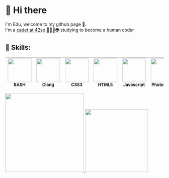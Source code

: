 # 👋 Hi there 
I'm Edu, welcome to my github page 🤠.<br>
I'm a <a href="https://profile.intra.42.fr/users/adantas-" target="_blank">cadet at 42sp 👨‍🚀🚀👽</a> studying to become a <bold>human coder</bold><br>

## 🔰 Skills: 
<img src="https://cdn.jsdelivr.net/gh/devicons/devicon/icons/bash/bash-original.svg" width="75" height="75"><br><sub>BASH</sub> | <img src="https://cdn.jsdelivr.net/gh/devicons/devicon/icons/c/c-plain.svg" width="75" height="75"><br><sub>Clang</sub> | <img src="https://cdn.jsdelivr.net/gh/devicons/devicon/icons/css3/css3-plain-wordmark.svg" width="75" height="75"><br><sub>CSS3</sub> | <img src="https://cdn.jsdelivr.net/gh/devicons/devicon/icons/html5/html5-plain-wordmark.svg" width="75" height="75"><br><sub>HTML5</sub> | <img src="https://cdn.jsdelivr.net/gh/devicons/devicon/icons/javascript/javascript-plain.svg" width="75" height="75"><br><sub>Javascript</sub> | <img src="https://cdn.jsdelivr.net/gh/devicons/devicon/icons/photoshop/photoshop-line.svg" width="75" height="75"><br><sub>Photoshop</sub> | <img src="https://cdn.jsdelivr.net/gh/devicons/devicon/icons/vim/vim-original.svg" width="75" height="75"><br><sub>VIM</sub> | <img src="https://cdn.jsdelivr.net/gh/devicons/devicon/icons/go/go-original-wordmark.svg" width="75" height="75"><br><sub>GOlang</sub> | <img src="https://cdn.jsdelivr.net/gh/devicons/devicon/icons/vscode/vscode-original-wordmark.svg" width="75" height="75"><br><sub>VSCode</sub>
:---: | :---: | :---: | :---: | :---: | :---: | :---: | :---: | :---:


<a href="https://github.com/0xEDU">
<img width="250em" src="https://github-readme-stats.vercel.app/api/top-langs/?username=andreyvdl&langs_count=7&theme=chartreuse-dark"/>
<img height="200em" src="https://github-readme-stats.vercel.app/api?username=andreyvdl&show_icons=true&theme=chartreuse-dark&include_all_commits=true&count_private=true"/>
<br>

<!--
**0** is a ✨ _special_ ✨ repository because its `README.md` (this file) appears on your GitHub profile.

Here are some ideas to get you started:

- 🔭 I’m currently working on ...
- 🌱 I’m currently learning Clang and Golang
- 👯 I’m looking to collaborate on ...
- 🤔 I’m looking for help with ...
- 💬 Ask me about ...
- 📫 How to reach me: ...
- 😄 Pronouns: he/him
- ⚡ Fun fact: I'm from Goi
-->
